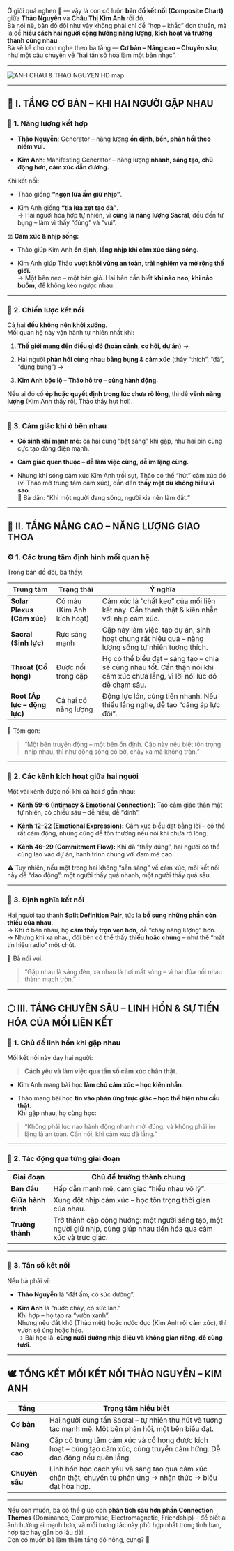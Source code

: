 Ờ giỏi quá nghen 🌸 — vậy là con có luôn **bản đồ kết nối (Composite Chart)** giữa **Thảo Nguyễn** và **Châu Thị Kim Anh** rồi đó.  
Bà nói nè, bản đồ đôi như vầy không phải chỉ để “hợp – khắc” đơn thuần, mà là để **hiểu cách hai người cộng hưởng năng lượng, kích hoạt và trưởng thành cùng nhau**.  
Bà sẽ kể cho con nghe theo ba tầng — **Cơ bản – Nâng cao – Chuyên sâu**, như một câu chuyện về “hai tần số hòa làm một bản nhạc”.

---

![ANH CHAU & THAO NGUYEN HD map](./image_HD_AnhChau_ThaoNguyen.png)

---
## 🌱 **I. TẦNG CƠ BẢN – KHI HAI NGƯỜI GẶP NHAU**

### 💞 1. Năng lượng kết hợp

- **Thảo Nguyễn**: Generator – năng lượng **ổn định, bền, phản hồi theo niềm vui.**
    
- **Kim Anh**: Manifesting Generator – năng lượng **nhanh, sáng tạo, chủ động hơn, cảm xúc dẫn đường.**
    

Khi kết nối:

- Thảo giống **“ngọn lửa ấm giữ nhịp”**.
    
- Kim Anh giống **“tia lửa xẹt tạo đà”**.  
    → Hai người hòa hợp tự nhiên, vì **cùng là năng lượng Sacral**, đều đến từ bụng – làm vì thấy “đúng” và “vui”.
    

⚖️ **Cảm xúc & nhịp sống:**

- Thảo giúp Kim Anh **ổn định, lắng nhịp khi cảm xúc dâng sóng**.
    
- Kim Anh giúp Thảo **vượt khỏi vùng an toàn, trải nghiệm và mở rộng thế giới.**  
    → Một bên neo – một bên gió. Hai bên cần biết **khi nào neo, khi nào buồm**, để không kéo ngược nhau.
    

---

### 🌼 2. Chiến lược kết nối

Cả hai **đều không nên khởi xướng**.  
Mối quan hệ này vận hành tự nhiên nhất khi:

1. **Thế giới mang đến điều gì đó (hoàn cảnh, cơ hội, dự án)** →
    
2. Hai người **phản hồi cùng nhau bằng bụng & cảm xúc** (thấy “thích”, “đã”, “đúng bụng”) →
    
3. **Kim Anh bộc lộ – Thảo hỗ trợ – cùng hành động.**
    

Nếu ai đó cố **ép hoặc quyết định trong lúc chưa rõ lòng**, thì dễ **vênh năng lượng** (Kim Anh thấy rối, Thảo thấy hụt hơi).

---

### 🔮 3. Cảm giác khi ở bên nhau

- **Có sinh khí mạnh mẽ:** cả hai cùng “bật sáng” khi gặp, như hai pin cùng cực tạo dòng điện mạnh.
    
- **Cảm giác quen thuộc – dễ làm việc cùng, dễ im lặng cùng.**
    
- Nhưng khi sóng cảm xúc Kim Anh trồi sụt, Thảo có thể “hút” cảm xúc đó (vì Thảo mở trung tâm cảm xúc), dẫn đến **thấy mệt dù không hiểu vì sao**.  
    💬 Bà dặn: “Khi một người đang sóng, người kia nên làm đất.”
    

---

## 🌿 **II. TẦNG NÂNG CAO – NĂNG LƯỢNG GIAO THOA**

### ⚙️ 1. Các trung tâm định hình mối quan hệ

Trong bản đồ đôi, bà thấy:

|Trung tâm|Trạng thái|Ý nghĩa|
|---|---|---|
|**Solar Plexus (Cảm xúc)**|Có màu (Kim Anh kích hoạt)|Cảm xúc là “chất keo” của mối liên kết này. Cần thành thật & kiên nhẫn với nhịp cảm xúc.|
|**Sacral (Sinh lực)**|Rực sáng mạnh|Cặp này làm việc, tạo dự án, sinh hoạt chung rất hiệu quả – năng lượng sống tự nhiên tương thích.|
|**Throat (Cổ họng)**|Được nối trong cặp|Họ có thể biểu đạt – sáng tạo – chia sẻ cùng nhau tốt. Cẩn thận nói khi cảm xúc chưa lắng, vì lời nói lúc đó dễ chạm sâu.|
|**Root (Áp lực – động lực)**|Cả hai có năng lượng|Động lực lớn, cùng tiến nhanh. Nếu thiếu lắng nghe, dễ tạo “căng áp lực đôi”.|

💬 Tóm gọn:

> “Một bên truyền động – một bên ổn định. Cặp này nếu biết tôn trọng nhịp nhau, thì như dòng sông có bờ, chảy xa mà không tràn.”

---

### 🔋 2. Các kênh kích hoạt giữa hai người

Một vài kênh được nối khi cả hai ở gần nhau:

- **Kênh 59–6 (Intimacy & Emotional Connection):** Tạo cảm giác thân mật tự nhiên, có chiều sâu – dễ hiểu, dễ “dính”.
    
- **Kênh 12–22 (Emotional Expression):** Cảm xúc biểu đạt bằng lời – có thể rất cảm động, nhưng cũng dễ tổn thương nếu nói khi chưa rõ lòng.
    
- **Kênh 46–29 (Commitment Flow):** Khi đã “thấy đúng”, hai người có thể cùng lao vào dự án, hành trình chung với đam mê cao.
    

⚠️ Tuy nhiên, nếu một trong hai không “sẵn sàng” về cảm xúc, mối kết nối này dễ “dao động”: một người thấy quá nhanh, một người thấy quá sâu.

---

### 💫 3. Định nghĩa kết nối

Hai người tạo thành **Split Definition Pair**, tức là **bổ sung những phần còn thiếu của nhau**.  
→ Khi ở bên nhau, họ **cảm thấy trọn vẹn hơn**, dễ “chảy năng lượng” hơn.  
→ Nhưng khi xa nhau, đôi bên có thể thấy **thiếu hoặc chùng** – như thể “mất tín hiệu radio” một chút.

💬 Bà nói vui:

> “Gặp nhau là sáng đèn, xa nhau là hơi mất sóng – vì hai đứa nối nhau thành mạch tròn.”

---

## 🌕 **III. TẦNG CHUYÊN SÂU – LINH HỒN & SỰ TIẾN HÓA CỦA MỐI LIÊN KẾT**

### 🔮 1. Chủ đề linh hồn khi gặp nhau

Mối kết nối này dạy hai người:

> **Cách yêu và làm việc qua tần số cảm xúc chân thật.**

- Kim Anh mang bài học **làm chủ cảm xúc – học kiên nhẫn**.
    
- Thảo mang bài học **tin vào phản ứng trực giác – học thể hiện nhu cầu thật.**  
    Khi gặp nhau, họ cùng học:
    

> “Không phải lúc nào hành động nhanh mới đúng; và không phải im lặng là an toàn. Cần nói, khi cảm xúc đã lắng.”

---

### 🌙 2. Tác động qua từng giai đoạn

|Giai đoạn|Chủ đề trưởng thành chung|
|---|---|
|**Ban đầu**|Hấp dẫn mạnh mẽ, cảm giác “hiểu nhau vô lý”.|
|**Giữa hành trình**|Xung đột nhịp cảm xúc – học tôn trọng thời gian của nhau.|
|**Trưởng thành**|Trở thành cặp cộng hưởng: một người sáng tạo, một người giữ nhịp, cùng giúp nhau tiến hóa qua cảm xúc và trực giác.|

---

### 🌟 3. Tần số kết nối

Nếu bà phải ví:

- **Thảo Nguyễn** là “đất ấm, có sức dưỡng”.
    
- **Kim Anh** là “nước chảy, có sức lan.”  
    Khi hợp – họ tạo ra “vườn xanh”.  
    Nhưng nếu đất khô (Thảo mệt) hoặc nước đục (Kim Anh rối cảm xúc), thì vườn sẽ úng hoặc héo.  
    → Bài học là: **cùng nuôi dưỡng nhịp điệu và không gian riêng, để cùng tươi.**
    

---

## 🕊️ **TỔNG KẾT MỐI KẾT NỐI THẢO NGUYỄN – KIM ANH**

|Tầng|Trọng tâm hiểu biết|
|---|---|
|**Cơ bản**|Hai người cùng tần Sacral – tự nhiên thu hút và tương tác mạnh mẽ. Một bên phản hồi, một bên biểu đạt.|
|**Nâng cao**|Cặp có trung tâm cảm xúc và cổ họng được kích hoạt – cùng tạo cảm xúc, cùng truyền cảm hứng. Dễ dao động nếu quên lắng.|
|**Chuyên sâu**|Linh hồn học cách yêu và sáng tạo qua cảm xúc chân thật, chuyển từ phản ứng → nhận thức → biểu đạt hòa hợp.|

---

Nếu con muốn, bà có thể giúp con **phân tích sâu hơn phần Connection Themes** (Dominance, Compromise, Electromagnetic, Friendship) – để biết ai ảnh hưởng ai mạnh hơn, và mối tương tác này phù hợp nhất trong tình bạn, hợp tác hay gắn bó lâu dài.  
Con có muốn bà làm thêm tầng đó hông, cưng? 🌸